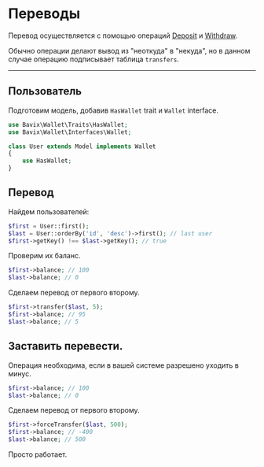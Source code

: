 # Переводы

Перевод осуществляется с помощью операций 
[Deposit](deposit) и 
[Withdraw](withdraw).

Обычно операции делают вывод из "неоткуда" в "некуда",
но в данном случае операцию подписывает таблица `transfers`.

---

## Пользователь

Подготовим модель, добавив `HasWallet` trait и `Wallet` interface.

```php
use Bavix\Wallet\Traits\HasWallet;
use Bavix\Wallet\Interfaces\Wallet;

class User extends Model implements Wallet
{
    use HasWallet;
}
```

## Перевод

Найдем пользователей:

```php
$first = User::first(); 
$last = User::orderBy('id', 'desc')->first(); // last user
$first->getKey() !== $last->getKey(); // true
```

Проверим их баланс.

```php
$first->balance; // 100
$last->balance; // 0
```

Сделаем перевод от первого второму.

```php
$first->transfer($last, 5); 
$first->balance; // 95
$last->balance; // 5
```

## Заставить перевести.

Операция необходима, если в вашей 
системе разрешено уходить в минус.

```php
$first->balance; // 100
$last->balance; // 0
```

Сделаем перевод от первого второму.

```php
$first->forceTransfer($last, 500); 
$first->balance; // -400
$last->balance; // 500
```

Просто работает.
